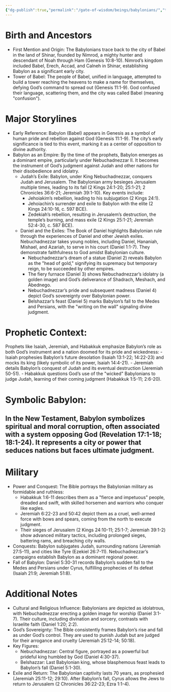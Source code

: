 ```yaml
---
{"dg-publish":true,"permalink":"/gate-of-wisdom/beings/babylonians/","tags":["#GateWisdom","#Being"]}
---
```



# Birth and Ancestors
- First Mention and Origin: The Babylonians trace back to the city of Babel in the land of Shinar, founded by Nimrod, a mighty hunter and descendant of Noah through Ham (Genesis 10:8-10). Nimrod’s kingdom included Babel, Erech, Accad, and Calneh in Shinar, establishing Babylon as a significant early city.
- Tower of Babel: The people of Babel, unified in language, attempted to build a tower reaching the heavens to make a name for themselves, defying God’s command to spread out (Genesis 11:1-9). God confused their language, scattering them, and the city was called Babel (meaning "confusion").

# Major Storylines

- Early Reference: Babylon (Babel) appears in Genesis as a symbol of human pride and rebellion against God (Genesis 11:1-9). The city’s early significance is tied to this event, marking it as a center of opposition to divine authority.
- Babylon as an Empire: By the time of the prophets, Babylon emerges as a dominant empire, particularly under Nebuchadnezzar II. It becomes the instrument of God’s judgment against Judah and other nations for their disobedience and idolatry.
    - Judah’s Exile: Babylon, under King Nebuchadnezzar, conquers Judah and Jerusalem. The Babylonian army besieges Jerusalem multiple times, leading to its fall (2 Kings 24:1-20; 25:1-21; 2 Chronicles 36:6-21; Jeremiah 39:1-10). Key events include:
        - Jehoiakim’s rebellion, leading to his subjugation (2 Kings 24:1).
        - Jehoiachin’s surrender and exile to Babylon with the elite (2 Kings 24:10-16, c. 597 BCE).
        - Zedekiah’s rebellion, resulting in Jerusalem’s destruction, the temple’s burning, and mass exile (2 Kings 25:1-21; Jeremiah 52:4-30, c. 587 BCE).
    - Daniel and the Exiles: The Book of Daniel highlights Babylonian rule through the experiences of Daniel and other Jewish exiles. Nebuchadnezzar takes young nobles, including Daniel, Hananiah, Mishael, and Azariah, to serve in his court (Daniel 1:1-7). They demonstrate faithfulness to God amidst Babylonian culture.
        - Nebuchadnezzar’s dream of a statue (Daniel 2) reveals Babylon as the "head of gold," signifying its supremacy but temporary reign, to be succeeded by other empires.
        - The fiery furnace (Daniel 3) shows Nebuchadnezzar’s idolatry (a golden image) and God’s deliverance of Shadrach, Meshach, and Abednego.
        - Nebuchadnezzar’s pride and subsequent madness (Daniel 4) depict God’s sovereignty over Babylonian power.
        - Belshazzar’s feast (Daniel 5) marks Babylon’s fall to the Medes and Persians, with the "writing on the wall" signaling divine judgment.
# Prophetic Context: 
Prophets like Isaiah, Jeremiah, and Habakkuk emphasize Babylon’s role as both God’s instrument and a nation doomed for its pride and wickedness:
    - Isaiah prophesies Babylon’s future desolation (Isaiah 13:1-22; 14:22-23) and mocks its king (likely symbolic of its power, Isaiah 14:4-21).
    - Jeremiah details Babylon’s conquest of Judah and its eventual destruction (Jeremiah 50-51).
    - Habakkuk questions God’s use of the "wicked" Babylonians to judge Judah, learning of their coming judgment (Habakkuk 1:5-11; 2:6-20).
# Symbolic Babylon: 
In the New Testament, Babylon symbolizes spiritual and moral corruption, often associated with a system opposing God (Revelation 17:1-18; 18:1-24). It represents a city or power that seduces nations but faces ultimate judgment.
-  
# Military

- Power and Conquest: The Bible portrays the Babylonian military as formidable and ruthless:
    - Habakkuk 1:6-11 describes them as a "fierce and impetuous" people, dreaded and swift, with skilled horsemen and warriors who conquer like eagles.
    - Jeremiah 6:22-23 and 50:42 depict them as a cruel, well-armed force with bows and spears, coming from the north to execute judgment.
    - Their sieges of Jerusalem (2 Kings 24:10-11; 25:1-7; Jeremiah 39:1-2) show advanced military tactics, including prolonged sieges, battering rams, and breaching city walls.
- Conquests: Babylon subjugates Judah, surrounding nations (Jeremiah 27:5-11), and cities like Tyre (Ezekiel 26:7-11). Nebuchadnezzar’s campaigns establish Babylon as a dominant regional power.
- Fall of Babylon: Daniel 5:30-31 records Babylon’s sudden fall to the Medes and Persians under Cyrus, fulfilling prophecies of its defeat (Isaiah 21:9; Jeremiah 51:8).

# Additional Notes

- Cultural and Religious Influence: Babylonians are depicted as idolatrous, with Nebuchadnezzar erecting a golden image for worship (Daniel 3:1-7). Their culture, including divination and sorcery, contrasts with Israelite faith (Daniel 1:20; 2:2).
- God’s Sovereignty: The Bible consistently frames Babylon’s rise and fall as under God’s control. They are used to punish Judah but are judged for their arrogance and cruelty (Jeremiah 25:12-14; 50:18).
- Key Figures:
    - Nebuchadnezzar: Central figure, portrayed as a powerful but prideful king humbled by God (Daniel 4:30-37).
    - Belshazzar: Last Babylonian king, whose blasphemous feast leads to Babylon’s fall (Daniel 5:1-30).
- Exile and Return: The Babylonian captivity lasts 70 years, as prophesied (Jeremiah 25:11-12; 29:10). After Babylon’s fall, Cyrus allows the Jews to return to Jerusalem (2 Chronicles 36:22-23; Ezra 1:1-4).

